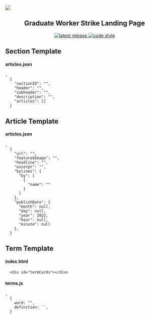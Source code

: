 [![](https://snworksceo.imgix.net/ids/6aba7014-c63e-4934-b669-bc564e6e4785.sized-1000x1000.jpg?w=1000)](https://specials.idsnews.com/graduate-worker-strike-iu/)

<h2 align="center">Graduate Worker Strike Landing Page</h2>

<div align="center">
  <p>
    <a href="https://github.com/ids-digi/grad-worker-lp/releases/latest">
      <img alt="latest release" src="https://badgen.net/badge/release/v2.0">
    </a>

   <a href="https://github.com/prettier/prettier">
     <img alt="code style" src="https://badgen.net/badge/code%20style/prettier/f2a">
   </a>
  </p>
</div>

## Section Template
#### articles.json

```
,
  {
    "sectionID": "",
    "header": "",
    "subheader": "",
    "description": "",
    "articles": []
  }
```

## Article Template

#### articles.json

```
,
  {
    "url": "",
    "featuredImage": "",
    "headline": "",
    "excerpt": "",
    "bylines": {
      "by": [
        {
          "name": ""
        }
      ]
    },
    "publishDate": {
      "month": null,
      "day": null,
      "year": 2022,
      "hour": null,
      "minute": null
    },
  }
```

## Term Template

#### index.html
```
  <div id="termCards"></div>
```

#### terms.js
```
,
  {
    word: "",
    definition: ``,
  }
```
